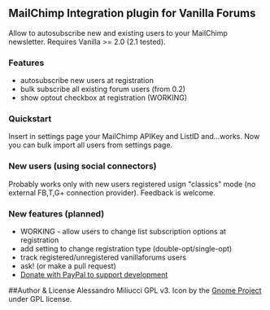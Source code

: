 ## MailChimp Integration plugin for Vanilla Forums
Allow to autosubscribe new and existing users to your MailChimp newsletter. Requires Vanilla >= 2.0 (2.1 tested).

### Features
* autosubscribe new users at registration
* bulk subscribe all existing forum users (from 0.2)
* show optout checkbox at registration (WORKING)

### Quickstart
Insert in settings page your MailChimp APIKey and ListID and...works. Now you can bulk import all users from settings page.


### New users (using social connectors)
Probably works only with new users registered usign "classics" mode (no external FB,T,G+ connection provider). Feedback is welcome.

### New features (planned)
* WORKING - allow users to change list subscription options at registration
* add setting to change registration type (double-opt/single-opt)
* track registered/unregistered vanillaforums users
* ask! (or make a pull request)
* [Donate with PayPal to support development](https://www.paypal.com/cgi-bin/webscr?cmd=_s-xclick&hosted_button_id=GNW69WBHA5KYU)

##Author & License
Alessandro Miliucci GPL v3. Icon by the [Gnome Project](http://art.gnome.org/themes/icon) under GPL license.
